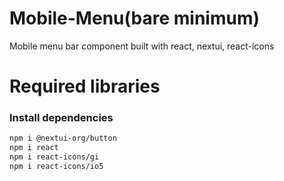 # Mobile-Menu(bare minimum)
 Mobile menu bar component built with react, nextui, react-icons

# Required libraries

### Install dependencies

```bash
npm i @nextui-org/button
npm i react
npm i react-icons/gi
npm i react-icons/io5
```
